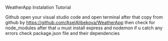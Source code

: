 WeatherApp Instalation Tutorial

Github open your visual studio code and open terminal after that copy from github by https://github.com/AselAlibekova/WeatherApp then check for node_modules after that u must install express and nodemon if u catch any errors check package.json file and their dependencies
